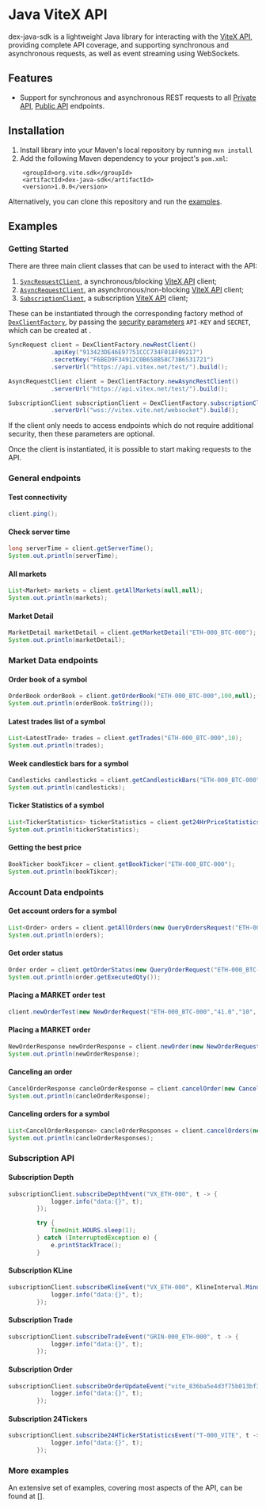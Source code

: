 # Java ViteX API

dex-java-sdk is a lightweight Java library for interacting with the [ViteX API](https://vite.wiki/dex/api/dex-apis.html), providing complete API coverage, and supporting synchronous and asynchronous requests, as well as event streaming using WebSockets.

## Features
* Support for synchronous and asynchronous REST requests to all [Private API](https://vite.wiki/dex/api/dex-apis.html#private-rest-api), [Public API](https://vite.wiki/dex/api/dex-apis.html#public-rest-api) endpoints.

## Installation
1. Install library into your Maven's local repository by running `mvn install`
2. Add the following Maven dependency to your project's `pom.xml`:
```
    <groupId>org.vite.sdk</groupId>
    <artifactId>dex-java-sdk</artifactId>
    <version>1.0.0</version>
```

Alternatively, you can clone this repository and run the [examples](https://github.com/vitelabs/vitex-java-sdk/tree/master/dex-java-sdk/src/test/java/org/vite/dex/api/client/examples).

## Examples

### Getting Started

There are three main client classes that can be used to interact with the API:

1. [`SyncRequestClient`](), a synchronous/blocking [ViteX API]() client;
2. [`AsyncRequestClient`](), an asynchronous/non-blocking [ViteX API]() client;
3. [`SubscriptionClient`](), a subscription [ViteX API]() client;

These can be instantiated through the corresponding factory method of [`DexClientFactory`](), by passing the [security parameters]() `API-KEY` and `SECRET`, which can be created at []().

```java
SyncRequest client = DexClientFactory.newRestClient()
            .apiKey("913423DE46E97751CCC734F018F09217")
            .secretKey("F6BED9F34912C0B658B58C73B6531721")
            .serverUrl("https://api.vitex.net/test/").build();

AsyncRequestClient client = DexClientFactory.newAsyncRestClient()
            .serverUrl("https://api.vitex.net/test/").build();

SubscriptionClient subscriptionClient = DexClientFactory.subscriptionClient()
            .serverUrl("wss://vitex.vite.net/websocket").build();
```

If the client only needs to access endpoints which do not require additional security, then these parameters are optional.

Once the client is instantiated, it is possible to start making requests to the API.

### General endpoints

#### Test connectivity
```java
client.ping();
```

#### Check server time
```java
long serverTime = client.getServerTime();
System.out.println(serverTime);
```

#### All markets
```java
List<Market> markets = client.getAllMarkets(null,null);
System.out.println(markets);
```

#### Market Detail
```java
MarketDetail marketDetail = client.getMarketDetail("ETH-000_BTC-000");
System.out.println(marketDetail);
```

### Market Data endpoints

#### Order book of a symbol
```java
OrderBook orderBook = client.getOrderBook("ETH-000_BTC-000",100,null);();
System.out.println(orderBook.toString());
```

#### Latest trades list of a symbol
```java
List<LatestTrade> trades = client.getTrades("ETH-000_BTC-000",10);
System.out.println(trades);
```

#### Week candlestick bars for a symbol
```java
Candlesticks candlesticks = client.getCandlestickBars("ETH-000_BTC-000", KlineInterval.Week);
System.out.println(candlesticks);
```

#### Ticker Statistics of a symbol
```java
List<TickerStatistics> tickerStatistics = client.get24HrPriceStatistics("ETH-000_BTC-000",null);
System.out.println(tickerStatistics);
```

#### Getting the best price
```java
BookTicker bookTikcer = client.getBookTicker("ETH-000_BTC-000");
System.out.println(bookTikcer);
```


### Account Data endpoints


#### Get account orders for a symbol
```java
List<Order> orders = client.getAllOrders(new QueryOrdersRequest("ETH-000_BTC-000"));
System.out.println(orders);
```

#### Get order status
```java
Order order = client.getOrderStatus(new QueryOrderRequest("ETH-000_BTC-000","d15454b89ee86fdda8e455c022d82e06cda591a6156df46f0d9df79c33745d68"));
System.out.println(order.getExecutedQty());
```

#### Placing a MARKET order test
```java
client.newOrderTest(new NewOrderRequest("ETH-000_BTC-000","41.0","10", OrderSide.SELL));
```

#### Placing a MARKET order
```java
NewOrderResponse newOrderResponse = client.newOrder(new NewOrderRequest("ETH-000_BTC-000","41.0","10", OrderSide.SELL));
System.out.println(newOrderResponse);
```

#### Canceling an order
```java
CancelOrderResponse cancleOrderResponse = client.cancelOrder(new CancelOrderRequest("ETH-000_BTC-000","9b1d2e595ff776c1ee6d864177a780e9e951e96262778eb003553ef6f160212f"));
System.out.println(cancleOrderResponse);
```

#### Canceling orders for a symbol
```java
List<CancelOrderResponse> cancleOrderResponses = client.cancelOrders(new CancelOrdersRequest("ETH-000_BTC-000"));
System.out.println(cancleOrderResponses);
```

### Subscription API
#### Subscription Depth
```java
subscriptionClient.subscribeDepthEvent("VX_ETH-000", t -> {
            logger.info("data:{}", t);
        });

        try {
            TimeUnit.HOURS.sleep(1);
        } catch (InterruptedException e) {
            e.printStackTrace();
        }
```

#### Subscription KLine
```java
subscriptionClient.subscribeKlineEvent("VX_ETH-000", KlineInterval.Minute, t -> {
            logger.info("data:{}", t);
        });
```

#### Subscription Trade
```java
subscriptionClient.subscribeTradeEvent("GRIN-000_ETH-000", t -> {
            logger.info("data:{}", t);
        });
```

#### Subscription Order
```java
subscriptionClient.subscribeOrderUpdateEvent("vite_836ba5e4d3f75b013bf33f1a19fafdcacc59eb8eb6e66d2b24", t -> {
            logger.info("data:{}", t);
        });
```

#### Subscription 24Tickers
```java
subscriptionClient.subscribe24HTickerStatisticsEvent("T-000_VITE", t -> {
            logger.info("data:{}", t);
        });
```

### More examples
An extensive set of examples, covering most aspects of the API, can be found at [].
